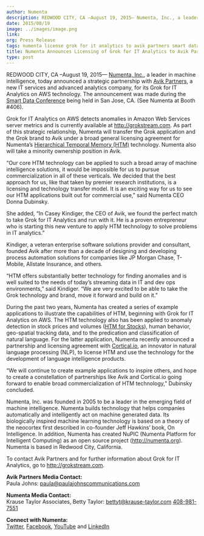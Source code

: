 ```yaml
---
author: Numenta
description: REDWOOD CITY, CA –August 19, 2015— Numenta, Inc., a leader in machine intelligence, today announced a strategic partnership with Avik Partners, a new IT services and advanced analytics company, for its Grok for IT Analytics on AWS technology.
date: 2015/08/19
image: ../images/image.png
link:
org: Press Release
tags: numenta license grok for it analytics to avik partners smart data conference 2015 dataversity
title: Numenta Announces Licensing of Grok for IT Analytics to Avik Partners
type: post
---
```


REDWOOD CITY, CA –August 19, 2015— [Numenta, Inc.](/), a leader in machine
intelligence, today announced a strategic partnership with
[Avik Partners](http://www.grokstream.com/), a new IT services and advanced
analytics company, for its Grok for IT Analytics on AWS technology. The
announcement was made during the
[Smart Data Conference](http://smartdata2015.dataversity.net) being held in
San Jose, CA. (See Numenta at Booth #406).

Grok for IT Analytics on AWS detects anomalies in Amazon Web Services server
metrics and is currently available at http://grokstream.com.
As part of this strategic relationship, Numenta will transfer the Grok
application and the Grok brand to Avik under a broad general licensing agreement
for Numenta’s [Hierarchical Temporal Memory (HTM)](/machine-intelligence-technology/)
technology. Numenta also will take a minority ownership position in Avik.

“Our core HTM technology can be applied to such a broad array of machine
intelligence solutions, it would be impossible for us to pursue
commercialization in all of these verticals. We decided that the best approach
for us, like that taken by premier research institutions, is a licensing and
technology transfer model. It is an exciting way for us to see our HTM
applications built out for commercial use,” said Numenta CEO Donna Dubinsky.  

She added, “In Casey Kindiger, the CEO of Avik, we found the perfect match to
take Grok for IT Analytics and run with it. He is a proven entrepreneur who is
starting this new venture to apply HTM technology to solve problems in IT
analytics.”

Kindiger, a veteran enterprise software solutions provider and consultant,
founded Avik after more than a decade of designing and developing process
automation solutions for companies like JP Morgan Chase, T-Mobile, Allstate
Insurance, and others.

“HTM offers substantially better technology for finding anomalies and is well
suited to the needs of today’s streaming data in IT and dev ops environments,”
said Kindiger. “We are very excited to be able to take the Grok technology and
brand, move it forward and build on it.”

During the past two years, Numenta has created a series of example applications
to illustrate the capabilities of HTM, beginning with Grok for IT Analytics on
AWS. The HTM technology also has been applied to anomaly detection in stock
prices and volumes
([HTM for Stocks](/machine-intelligence-technology/applications/)),
human behavior, geo-spatial tracking data, and to the predication and
classification of natural language. For the latter application, Numenta recently
announced a partnership and licensing agreement with
[Cortical.io](/press/2015/05/14/numenta-and-cortical-io-form-strategic-partnership/),
an innovator in natural language processing (NLP), to license HTM and use the
technology for the development of language intelligence products.

“We will continue to create example applications to inspire others, and hope to
create a constellation of partnerships like Avik and Cortical.io going forward
to enable broad commercialization of HTM technology,” Dubinsky concluded.

Numenta, Inc. was founded in 2005 to be a leader in the emerging field of
machine intelligence. Numenta builds technology that helps companies
automatically and intelligently act on machine generated data.  Its biologically
inspired machine learning technology is based on a theory of the neocortex first
described in co-founder Jeff Hawkins’ book, On Intelligence. In addition,
Numenta has created NuPIC (Numenta Platform for Intelligent Computing) as an
open source project (http://numenta.org).  Numenta is based in Redwood City,
California.  

To contact Avik Partners and for further information about Grok for IT
Analytics, go to http://grokstream.com.

**Avik Partners Media Contact:** <br/>
Paula Johns:
[paula@paulajohnscommunications.com](mailto:paula@paulajohnscommunications.com)

**Numenta Media Contact:** <br/>
Krause Taylor Associates,
Betty Taylor:
[bettyt@krause-taylor.com](mailto:bettyt@krause-taylor.com)
[408-981-7551](tel:+1-408-981-7551)

**Connect with Numenta:** <br/>
[Twitter](https://twitter.com/numenta),
[Facebook](https://www.facebook.com/pages/Numenta/321559142118?ref=br_tf),
[YouTube](https://www.youtube.com/user/numenta) and
[LinkedIn](https://www.linkedin.com/company/numenta)
